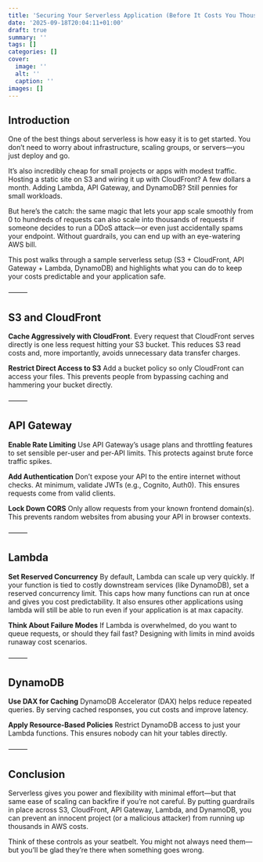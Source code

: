```yaml
---
title: 'Securing Your Serverless Application (Before It Costs You Thousands)'
date: '2025-09-18T20:04:11+01:00'
draft: true 
summary: ''
tags: []
categories: []
cover:
  image: ''
  alt: ''
  caption: ''
images: []
---
```




## Introduction

One of the best things about serverless is how easy it is to get started. You don’t need to worry about infrastructure, scaling groups, or servers—you just deploy and go.

It’s also incredibly cheap for small projects or apps with modest traffic. Hosting a static site on S3 and wiring it up with CloudFront? A few dollars a month. Adding Lambda, API Gateway, and DynamoDB? Still pennies for small workloads.

But here’s the catch: the same magic that lets your app scale smoothly from 0 to hundreds of requests can also scale into thousands of requests if someone decides to run a DDoS attack—or even just accidentally spams your endpoint. Without guardrails, you can end up with an eye-watering AWS bill.

This post walks through a sample serverless setup (S3 + CloudFront, API Gateway + Lambda, DynamoDB) and highlights what you can do to keep your costs predictable and your application safe.

⸻

## S3 and CloudFront

**Cache Aggressively with CloudFront**.
Every request that CloudFront serves directly is one less request hitting your S3 bucket. This reduces S3 read costs and, more importantly, avoids unnecessary data transfer charges.

**Restrict Direct Access to S3**
Add a bucket policy so only CloudFront can access your files. This prevents people from bypassing caching and hammering your bucket directly.

⸻

## API Gateway

**Enable Rate Limiting**
Use API Gateway’s usage plans and throttling features to set sensible per-user and per-API limits. This protects against brute force traffic spikes.

**Add Authentication**
Don’t expose your API to the entire internet without checks. At minimum, validate JWTs (e.g., Cognito, Auth0). This ensures requests come from valid clients.

**Lock Down CORS**
Only allow requests from your known frontend domain(s). This prevents random websites from abusing your API in browser contexts.

⸻

## Lambda
**Set Reserved Concurrency**
By default, Lambda can scale up very quickly. If your function is tied to costly downstream services (like DynamoDB), set a reserved concurrency limit. This caps how many functions can run at once and gives you cost predictability. It also ensures other applications using lambda will still be able to run even if your application is at max capacity.

**Think About Failure Modes**
If Lambda is overwhelmed, do you want to queue requests, or should they fail fast? Designing with limits in mind avoids runaway cost scenarios.

⸻

## DynamoDB
**Use DAX for Caching**
DynamoDB Accelerator (DAX) helps reduce repeated queries. By serving cached responses, you cut costs and improve latency.

**Apply Resource-Based Policies**
Restrict DynamoDB access to just your Lambda functions. This ensures nobody can hit your tables directly.

⸻

## Conclusion

Serverless gives you power and flexibility with minimal effort—but that same ease of scaling can backfire if you’re not careful. By putting guardrails in place across S3, CloudFront, API Gateway, Lambda, and DynamoDB, you can prevent an innocent project (or a malicious attacker) from running up thousands in AWS costs.

Think of these controls as your seatbelt. You might not always need them—but you’ll be glad they’re there when something goes wrong.
